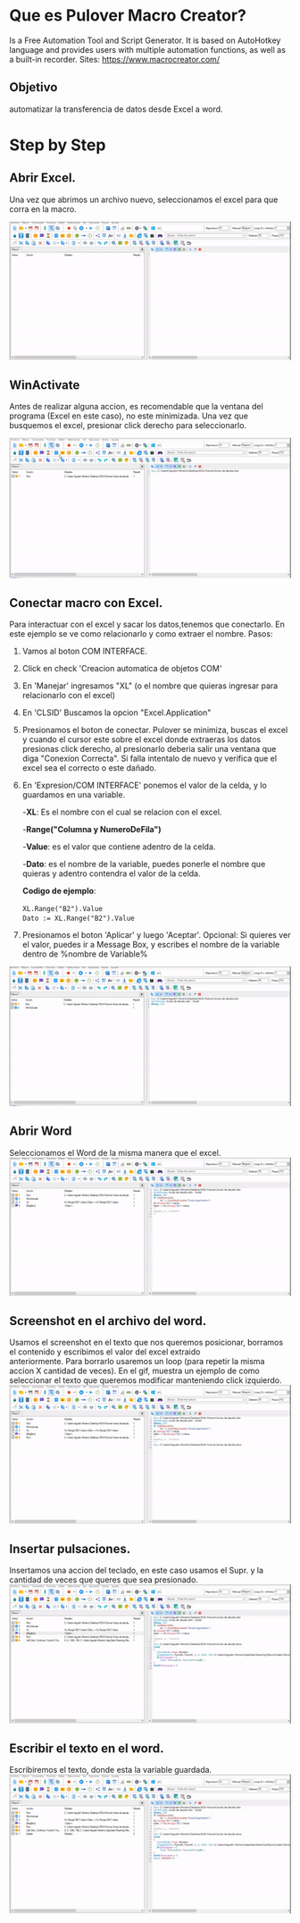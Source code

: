 # Que es Pulover Macro Creator?
Is a Free Automation Tool and Script Generator. It is based on AutoHotkey language and provides users with multiple automation functions, as well as a built-in recorder.
Sites: https://www.macrocreator.com/

## Objetivo
automatizar la transferencia de datos desde Excel a word.

# Step by Step

## Abrir Excel.
Una vez que abrimos un archivo nuevo, seleccionamos el excel para que corra en la macro.

![](./gif/abrir_excel.gif)

## WinActivate
Antes de realizar alguna accion, es recomendable que la ventana del programa (Excel en este caso), no este minimizada.
Una vez que busquemos el excel, presionar click derecho para seleccionarlo.

![](./gif/WinActivate.gif)

## Conectar macro con  Excel.
Para interactuar con el excel y sacar los datos,tenemos que conectarlo.
En este ejemplo se ve como relacionarlo y como extraer el nombre.
Pasos:
  1. Vamos al boton COM INTERFACE.
  2. Click en check 'Creacion automatica de objetos COM'
  3. En 'Manejar' ingresamos "XL" (o el nombre que quieras ingresar para relacionarlo con el excel)
  4. En 'CLSID' Buscamos la opcion "Excel.Application"
  5. Presionamos el boton de conectar. Pulover se minimiza, buscas el excel y cuando el cursor este sobre el excel donde extraeras los       datos presionas click derecho, al presionarlo deberia salir una ventana que diga "Conexion Correcta". Si falla intentalo de nuevo y       verifica que el excel sea el correcto o este dañado.
  6. En 'Expresion/COM INTERFACE' ponemos el valor de la celda, y lo guardamos en una variable.
     
     -**XL**: Es el nombre con el cual se relacion con el excel.
     
     -**Range("Columna y NumeroDeFila")**
     
     -**Value**: es el valor que contiene adentro de la celda.
     
     -**Dato**: es el nombre de la variable, puedes ponerle el nombre que quieras y adentro contendra el valor de la celda.
     
     **Codigo de ejemplo**: 
     
     ` XL.Range("B2").Value `      
     ` Dato := XL.Range("B2").Value `

   
   
   7. Presionamos el boton 'Aplicar' y luego 'Aceptar'.
   Opcional: Si quieres ver el valor, puedes ir a Message Box, y escribes el nombre de la variable dentro de %nombre de Variable%



![](./gif/COM_INTERFACE.gif)
  
 ## Abrir Word
 Seleccionamos el Word de la misma manera que el excel.
 ![](./gif/Abrir_Word.gif)
 
 ## Screenshot en el archivo del word.
 Usamos el screenshot en el texto que nos queremos posicionar, borramos el contenido y escribimos el valor del excel extraido          
 anteriormente. Para borrarlo usaremos un loop (para repetir la misma accion X cantidad de veces).
 En el gif, muestra un ejemplo de como seleccionar el texto que queremos modificar manteniendo click izquierdo.
 ![](./gif/Sacar_Screens%20.gif)
 
 ## Insertar pulsaciones.
 Insertamos una accion del teclado, en este caso usamos el Supr. y la cantidad de veces que queres que sea presionado.
 ![](./gif/delete_teclado.gif)
 
 ## Escribir el texto en el word.
 Escribiremos el texto, donde esta la variable guardada.
 ![](./gif/texto_dato.gif)

 
 
 
 
 

